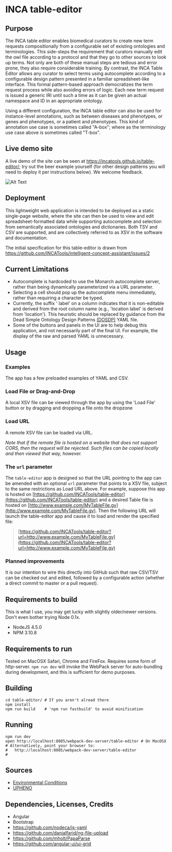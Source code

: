 # INCA table-editor

## Purpose
The INCA table editor enables biomedical curators to create new term requests compositionally from a configurable set of existing ontologies and terminologies. This side-steps the requirement that curators manually edit the owl file according to a protocol and that they go to other sources to look up terms. Not only are both of these manual steps are tedious and error prone, they also require considerable training. By contrast, the INCA Table Editor allows any curator to select terms using autocomplete according to a configurable design pattern presented in a familiar spreadsheet-like interface. This formal pattern-based approach democratizes the term request process while also avoiding errors of logic. Each new term request is issued a generic IRI until such a time as it can be given an actual namespace and ID in an appropriate ontology.

Using a different configuration, the INCA table editor can also be used for instance-level annotations, such as between diseases and phenotypes, or genes and phenotypes, or a patient and phenotypes. This kind of annotation use case is sometimes called "A-box"; where as the terminology use case above is sometimes called "T-box".

## Live demo site

A live demo of the site can be seen at https://incatools.github.io/table-editor/; try out the beer example yourself (for other design patterns you will need to deploy it per instructions below). We welcome feedback.

![Alt Text](https://media.giphy.com/media/LZkP2eXU51hYS5z4zn/giphy.gif)


## Deployment

This lightweight web application is intended to be deployed as a static single-page website, where the site can then be used to view and edit spreadsheet-formatted data while supporting autocomplete and selection from semantically associated ontologies and dictionaries. Both TSV and CSV are supported, and are collectively referred to as XSV in the software and documentation.

The initial specification for this table-editor is drawn from https://github.com/INCATools/intelligent-concept-assistant/issues/2

## Current Limitations

- Autocomplete is hardcoded to use the Monarch autocomplete server, rather than being dynamically parameterized via a URL parameter.
- Selecting a cell should pop up the autocomplete menu immediately, rather than requiring a character be typed.
- Currently, the suffix ' label' on a column indicates that it is non-editable and derived from the root column name (e.g., 'location label' is derived from 'location'). This heuristic should be replaced by guidance from the Dead Simple Ontology Design Patterns [(DOSDP)](https://github.com/dosumis/dead_simple_owl_design_patterns) YAML file.
- Some of the buttons and panels in the UI are to help debug this application, and not necessarily part of the final UI. For example, the display of the raw and parsed YAML is unnecessary.


## Usage

### Examples

The app has a few preloaded examples of YAML and CSV.

### Load File or Drag-and-Drop

A local XSV file can be viewed through the app by using the 'Load File' button or by dragging and dropping a file onto the dropzone

### Load URL

A remote XSV file can be loaded via URL.

*Note that if the remote file is hosted on a website that does not support CORS, then the request will be rejected. Such files can be copied locally and then viewed that way, however.*

### The `url` parameter

The `table-editor` app is designed so that the URL pointing to the app can be amended with an optional `url` parameter that points to a XSV file, subject to the same restrictions as Load URL above. For example, suppose this app is hosted on [https://github.com/INCATools/table-editor](https://github.com/INCATools/table-editor) and a desired Table file is hosted on [http://www.example.com/MyTableFile.gv](http://www.example.com/MyTableFile.gv). Then the following URL will launch the table-editor app and cause it to load and render the specified file:

> [https://github.com/INCATools/table-editor?url=http://www.example.com/MyTableFile.gv](https://github.com/INCATools/table-editor?url=http://www.example.com/MyTableFile.gv)

### Planned improvements

It is our intention to wire this directly into GitHub such that raw CSV/TSV can be checked out and edited, followed by a configurable action (whether a direct commit to master or a pull request).

## Requirements to build

This is what I use, you may get lucky with slightly older/newer versions. Don't even bother trying Node 0.1x.

- NodeJS 4.5.0
- NPM 3.10.8


## Requirements to run

Tested on MacOSX Safari, Chrome and FireFox. Requires some form of http-server. `npm run dev` will invoke the WebPack server for auto-bundling during development, and this is sufficient for demo purposes.


## Building

```
cd table-editor/ # If you aren't alread there
npm install
npm run build    # 'npm run fastbuild' to avoid minification
```

## Running

```
npm run dev
open http://localhost:8085/webpack-dev-server/table-editor # On MacOSX
# Alternatively, point your browser to:
#   http://localhost:8085/webpack-dev-server/table-editor
#
```

## Sources

- [Environmental Conditions](https://github.com/cmungall/environmental-conditions)
- [UPHENO](https://github.com/obophenotype/upheno)

## Dependencies, Licenses, Credits

- Angular
- Bootstrap
- https://github.com/nodeca/js-yaml
- https://github.com/danialfarid/ng-file-upload
- https://github.com/mholt/PapaParse
- https://github.com/angular-ui/ui-grid

